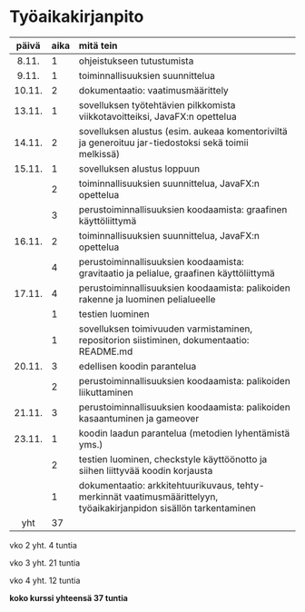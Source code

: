 # Työaikakirjanpito

päivä  | aika | mitä tein |
:-----:|:-----|:-----|
8.11.  | 1    | ohjeistukseen tutustumista |
9.11.  | 1    | toiminnallisuuksien suunnittelua |
10.11. | 2    | dokumentaatio: vaatimusmäärittely |
13.11. | 1    | sovelluksen työtehtävien pilkkomista viikkotavoitteiksi, JavaFX:n opettelua |
14.11. | 2    | sovelluksen alustus (esim. aukeaa komentoriviltä ja generoituu jar-tiedostoksi sekä toimii melkissä) |
15.11. | 1    | sovelluksen alustus loppuun |
       | 2    | toiminnallisuuksien suunnittelua, JavaFX:n opettelua |
       | 3    | perustoiminnallisuuksien koodaamista: graafinen käyttöliittymä |
16.11. | 2    | toiminnallisuuksien suunnittelua, JavaFX:n opettelua |
       | 4    | perustoiminnallisuuksien koodaamista: gravitaatio ja pelialue, graafinen käyttöliittymä |
17.11. | 4    | perustoiminnallisuuksien koodaamista: palikoiden rakenne ja luominen pelialueelle |
       | 1    | testien luominen |
       | 1    | sovelluksen toimivuuden varmistaminen, repositorion siistiminen, dokumentaatio: README.md |
20.11. | 3    | edellisen koodin parantelua |
       | 2    | perustoiminnallisuuksien koodaamista: palikoiden liikuttaminen |
21.11. | 3    | perustoiminnallisuuksien koodaamista: palikoiden kasaantuminen ja gameover |
23.11. | 1    | koodin laadun parantelua (metodien lyhentämistä yms.) |
       | 2    | testien luominen, checkstyle käyttöönotto ja siihen liittyvää koodin korjausta |
       | 1    | dokumentaatio: arkkitehtuurikuvaus, tehty-merkinnät vaatimusmäärittelyyn, työaikakirjanpidon sisällön tarkentaminen |
yht    | 37   | |

vko 2 yht. 4 tuntia

vko 3 yht. 21 tuntia

vko 4 yht. 12 tuntia

**koko kurssi yhteensä 37 tuntia**

